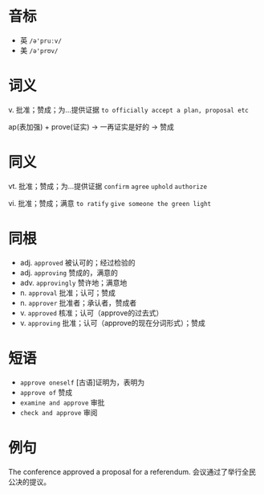 # 音标

- 英 `/ə'pruːv/`
- 美 `/ə'prʊv/`

# 词义

v. 批准；赞成；为…提供证据
`to officially accept a plan, proposal etc`



ap(表加强) + prove(证实) → 一再证实是好的 → 赞成

# 同义

vt. 批准；赞成；为…提供证据
`confirm` `agree` `uphold` `authorize`

vi. 批准；赞成；满意
`to ratify` `give someone the green light`

# 同根

- adj. `approved` 被认可的；经过检验的
- adj. `approving` 赞成的，满意的
- adv. `approvingly` 赞许地；满意地
- n. `approval` 批准；认可；赞成
- n. `approver` 批准者；承认者，赞成者
- v. `approved` 核准；认可（approve的过去式）
- v. `approving` 批准；认可（approve的现在分词形式）；赞成

# 短语

- `approve oneself` [古语]证明为，表明为
- `approve of` 赞成
- `examine and approve` 审批
- `check and approve` 审阅

# 例句

The conference approved a proposal for a referendum.
会议通过了举行全民公决的提议。



